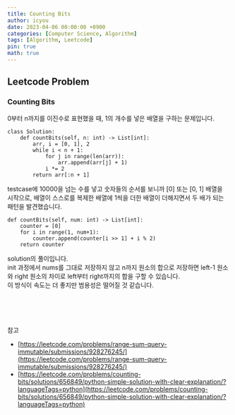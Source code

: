 ```yaml
---
title: Counting Bits
author: icyou
date: 2023-04-06 00:00:00 +0900
categories: [Computer Science, Algorithm]
tags: [Algorithm, Leetcode]
pin: true
math: true
---
```


## Leetcode Problem

### Counting Bits
0부터 n까지를 이진수로 표현했을 때, 1의 개수를 넣은 배열을 구하는 문제입니다.  

```
class Solution:
    def countBits(self, n: int) -> List[int]:
        arr, i = [0, 1], 2
        while i < n + 1:
            for j in range(len(arr)):
                arr.append(arr[j] + 1)
            i *= 2
        return arr[:n + 1]
```
testcase에 10000을 넘는 수를 넣고 숫자들의 순서를 보니까 \[0\] 또는 \[0, 1\] 배열을 시작으로, 배열이 스스로를 복제한 배열에 1씩을 더한 배열이 더해지면서 두 배가 되는 패턴을 발견했습니다.  

```
def countBits(self, num: int) -> List[int]:
    counter = [0]
    for i in range(1, num+1):
        counter.append(counter[i >> 1] + i % 2)
    return counter
```
solution의 풀이입니다.  
init 과정에서 nums를 그대로 저장하지 않고 n까지 원소의 합으로 저장하면 left-1 원소와 right 원소의 차이로 left부터 right까지의 합을 구할 수 있습니다.  
이 방식이 속도는 더 좋지만 범용성은 떨어질 것 같습니다.


<br/><br/><br/><br/>
참고 
- [https://leetcode.com/problems/range-sum-query-immutable/submissions/928276245/](https://leetcode.com/problems/range-sum-query-immutable/submissions/928276245/)
- [https://leetcode.com/problems/counting-bits/solutions/656849/python-simple-solution-with-clear-explanation/?languageTags=python](https://leetcode.com/problems/counting-bits/solutions/656849/python-simple-solution-with-clear-explanation/?languageTags=python)